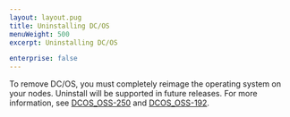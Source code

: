 ```yaml
---
layout: layout.pug
title: Uninstalling DC/OS
menuWeight: 500
excerpt: Uninstalling DC/OS

enterprise: false
---
```


<!-- The source repo for this topic is https://github.com/dcos/dcos-docs-site -->



To remove DC/OS, you must completely reimage the operating system on your nodes. Uninstall will be supported in future releases. For more information, see [DCOS_OSS-250](https://jira.mesosphere.com/browse/DCOS_OSS-250) and [DCOS_OSS-192](https://jira.mesosphere.com/browse/DCOS_OSS-192).
